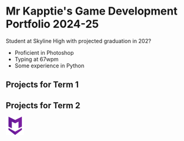 # Mr Kapptie's Game Development Portfolio 2024-25
Student at Skyline High with projected graduation in 202?
* Proficient in Photoshop
* Typing at 67wpm
* Some experience in Python

## Projects for Term 1

## Projects for Term 2
![title](https://github.com/adam-p/markdown-here/raw/master/src/common/images/icon48.png)
